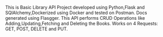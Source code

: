 This is Basic Library API Project developed using Python,Flask and SQlAlchemy,Dockerized using Docker and tested on Postman.
Docs generated using Flasgger.
This API performs CRUD Operations like Adding,Updating,Fetching and Deleting the Books.
Works on 4 Requests: GET, POST, DELETE and PUT.
